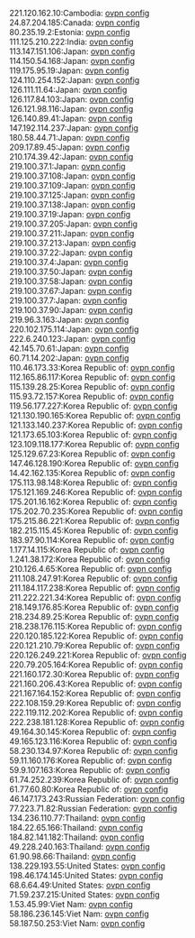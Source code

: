 221.120.162.10:Cambodia: [ovpn config](vpn/221_120_162_10.ovpn)  
24.87.204.185:Canada: [ovpn config](vpn/24_87_204_185.ovpn)  
80.235.19.2:Estonia: [ovpn config](vpn/80_235_19_2.ovpn)  
111.125.210.222:India: [ovpn config](vpn/111_125_210_222.ovpn)  
113.147.151.106:Japan: [ovpn config](vpn/113_147_151_106.ovpn)  
114.150.54.168:Japan: [ovpn config](vpn/114_150_54_168.ovpn)  
119.175.95.19:Japan: [ovpn config](vpn/119_175_95_19.ovpn)  
124.110.254.152:Japan: [ovpn config](vpn/124_110_254_152.ovpn)  
126.111.11.64:Japan: [ovpn config](vpn/126_111_11_64.ovpn)  
126.117.84.103:Japan: [ovpn config](vpn/126_117_84_103.ovpn)  
126.121.98.116:Japan: [ovpn config](vpn/126_121_98_116.ovpn)  
126.140.89.41:Japan: [ovpn config](vpn/126_140_89_41.ovpn)  
147.192.114.237:Japan: [ovpn config](vpn/147_192_114_237.ovpn)  
180.58.44.71:Japan: [ovpn config](vpn/180_58_44_71.ovpn)  
209.17.89.45:Japan: [ovpn config](vpn/209_17_89_45.ovpn)  
210.174.39.42:Japan: [ovpn config](vpn/210_174_39_42.ovpn)  
219.100.37.1:Japan: [ovpn config](vpn/219_100_37_1.ovpn)  
219.100.37.108:Japan: [ovpn config](vpn/219_100_37_108.ovpn)  
219.100.37.109:Japan: [ovpn config](vpn/219_100_37_109.ovpn)  
219.100.37.125:Japan: [ovpn config](vpn/219_100_37_125.ovpn)  
219.100.37.138:Japan: [ovpn config](vpn/219_100_37_138.ovpn)  
219.100.37.19:Japan: [ovpn config](vpn/219_100_37_19.ovpn)  
219.100.37.205:Japan: [ovpn config](vpn/219_100_37_205.ovpn)  
219.100.37.211:Japan: [ovpn config](vpn/219_100_37_211.ovpn)  
219.100.37.213:Japan: [ovpn config](vpn/219_100_37_213.ovpn)  
219.100.37.22:Japan: [ovpn config](vpn/219_100_37_22.ovpn)  
219.100.37.4:Japan: [ovpn config](vpn/219_100_37_4.ovpn)  
219.100.37.50:Japan: [ovpn config](vpn/219_100_37_50.ovpn)  
219.100.37.58:Japan: [ovpn config](vpn/219_100_37_58.ovpn)  
219.100.37.67:Japan: [ovpn config](vpn/219_100_37_67.ovpn)  
219.100.37.7:Japan: [ovpn config](vpn/219_100_37_7.ovpn)  
219.100.37.90:Japan: [ovpn config](vpn/219_100_37_90.ovpn)  
219.96.3.163:Japan: [ovpn config](vpn/219_96_3_163.ovpn)  
220.102.175.114:Japan: [ovpn config](vpn/220_102_175_114.ovpn)  
222.6.240.123:Japan: [ovpn config](vpn/222_6_240_123.ovpn)  
42.145.70.61:Japan: [ovpn config](vpn/42_145_70_61.ovpn)  
60.71.14.202:Japan: [ovpn config](vpn/60_71_14_202.ovpn)  
110.46.173.33:Korea Republic of: [ovpn config](vpn/110_46_173_33.ovpn)  
112.165.86.117:Korea Republic of: [ovpn config](vpn/112_165_86_117.ovpn)  
115.139.28.25:Korea Republic of: [ovpn config](vpn/115_139_28_25.ovpn)  
115.93.72.157:Korea Republic of: [ovpn config](vpn/115_93_72_157.ovpn)  
119.56.177.227:Korea Republic of: [ovpn config](vpn/119_56_177_227.ovpn)  
121.130.190.165:Korea Republic of: [ovpn config](vpn/121_130_190_165.ovpn)  
121.133.140.237:Korea Republic of: [ovpn config](vpn/121_133_140_237.ovpn)  
121.173.65.103:Korea Republic of: [ovpn config](vpn/121_173_65_103.ovpn)  
123.109.118.177:Korea Republic of: [ovpn config](vpn/123_109_118_177.ovpn)  
125.129.67.23:Korea Republic of: [ovpn config](vpn/125_129_67_23.ovpn)  
147.46.128.190:Korea Republic of: [ovpn config](vpn/147_46_128_190.ovpn)  
14.42.162.135:Korea Republic of: [ovpn config](vpn/14_42_162_135.ovpn)  
175.113.98.148:Korea Republic of: [ovpn config](vpn/175_113_98_148.ovpn)  
175.121.169.246:Korea Republic of: [ovpn config](vpn/175_121_169_246.ovpn)  
175.201.16.162:Korea Republic of: [ovpn config](vpn/175_201_16_162.ovpn)  
175.202.70.235:Korea Republic of: [ovpn config](vpn/175_202_70_235.ovpn)  
175.215.86.221:Korea Republic of: [ovpn config](vpn/175_215_86_221.ovpn)  
182.215.115.45:Korea Republic of: [ovpn config](vpn/182_215_115_45.ovpn)  
183.97.90.114:Korea Republic of: [ovpn config](vpn/183_97_90_114.ovpn)  
1.177.14.115:Korea Republic of: [ovpn config](vpn/1_177_14_115.ovpn)  
1.241.38.172:Korea Republic of: [ovpn config](vpn/1_241_38_172.ovpn)  
210.126.4.65:Korea Republic of: [ovpn config](vpn/210_126_4_65.ovpn)  
211.108.247.91:Korea Republic of: [ovpn config](vpn/211_108_247_91.ovpn)  
211.184.117.238:Korea Republic of: [ovpn config](vpn/211_184_117_238.ovpn)  
211.222.221.34:Korea Republic of: [ovpn config](vpn/211_222_221_34.ovpn)  
218.149.176.85:Korea Republic of: [ovpn config](vpn/218_149_176_85.ovpn)  
218.234.89.25:Korea Republic of: [ovpn config](vpn/218_234_89_25.ovpn)  
218.238.176.115:Korea Republic of: [ovpn config](vpn/218_238_176_115.ovpn)  
220.120.185.122:Korea Republic of: [ovpn config](vpn/220_120_185_122.ovpn)  
220.121.210.79:Korea Republic of: [ovpn config](vpn/220_121_210_79.ovpn)  
220.126.249.221:Korea Republic of: [ovpn config](vpn/220_126_249_221.ovpn)  
220.79.205.164:Korea Republic of: [ovpn config](vpn/220_79_205_164.ovpn)  
221.160.172.30:Korea Republic of: [ovpn config](vpn/221_160_172_30.ovpn)  
221.160.206.43:Korea Republic of: [ovpn config](vpn/221_160_206_43.ovpn)  
221.167.164.152:Korea Republic of: [ovpn config](vpn/221_167_164_152.ovpn)  
222.108.159.29:Korea Republic of: [ovpn config](vpn/222_108_159_29.ovpn)  
222.119.112.202:Korea Republic of: [ovpn config](vpn/222_119_112_202.ovpn)  
222.238.181.128:Korea Republic of: [ovpn config](vpn/222_238_181_128.ovpn)  
49.164.30.145:Korea Republic of: [ovpn config](vpn/49_164_30_145.ovpn)  
49.165.123.116:Korea Republic of: [ovpn config](vpn/49_165_123_116.ovpn)  
58.230.134.97:Korea Republic of: [ovpn config](vpn/58_230_134_97.ovpn)  
59.11.160.176:Korea Republic of: [ovpn config](vpn/59_11_160_176.ovpn)  
59.9.107.163:Korea Republic of: [ovpn config](vpn/59_9_107_163.ovpn)  
61.74.252.239:Korea Republic of: [ovpn config](vpn/61_74_252_239.ovpn)  
61.77.60.80:Korea Republic of: [ovpn config](vpn/61_77_60_80.ovpn)  
46.147.173.243:Russian Federation: [ovpn config](vpn/46_147_173_243.ovpn)  
77.223.71.82:Russian Federation: [ovpn config](vpn/77_223_71_82.ovpn)  
134.236.110.77:Thailand: [ovpn config](vpn/134_236_110_77.ovpn)  
184.22.65.166:Thailand: [ovpn config](vpn/184_22_65_166.ovpn)  
184.82.141.182:Thailand: [ovpn config](vpn/184_82_141_182.ovpn)  
49.228.240.163:Thailand: [ovpn config](vpn/49_228_240_163.ovpn)  
61.90.98.66:Thailand: [ovpn config](vpn/61_90_98_66.ovpn)  
138.229.193.55:United States: [ovpn config](vpn/138_229_193_55.ovpn)  
198.46.174.145:United States: [ovpn config](vpn/198_46_174_145.ovpn)  
68.6.64.49:United States: [ovpn config](vpn/68_6_64_49.ovpn)  
71.59.237.215:United States: [ovpn config](vpn/71_59_237_215.ovpn)  
1.53.45.99:Viet Nam: [ovpn config](vpn/1_53_45_99.ovpn)  
58.186.236.145:Viet Nam: [ovpn config](vpn/58_186_236_145.ovpn)  
58.187.50.253:Viet Nam: [ovpn config](vpn/58_187_50_253.ovpn)  
